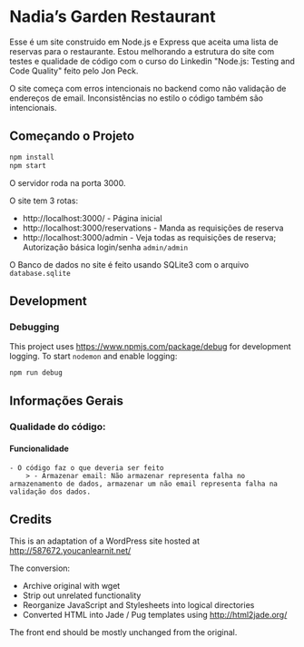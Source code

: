 # Nadia’s Garden Restaurant

Esse é um site construido em Node.js e Express que aceita uma lista de reservas para o restaurante. Estou melhorando a estrutura do site com testes e qualidade de código com o curso do Linkedin "Node.js: Testing and Code Quality" feito pelo Jon Peck.

O site começa com erros intencionais no backend como não validação de endereços de email. Inconsistências no estilo o código também são intencionais.

## Começando o Projeto

```bash
npm install
npm start
```
O servidor roda na porta 3000.

O site tem 3 rotas:

- http://localhost:3000/ - Página inicial
- http://localhost:3000/reservations - Manda as requisições de reserva
- http://localhost:3000/admin - Veja todas as requisições de reserva; Autorização básica login/senha `admin/admin`

O Banco de dados no site é feito usando SQLite3 com o arquivo `database.sqlite`

## Development

### Debugging

This project uses https://www.npmjs.com/package/debug for development logging. To start `nodemon` and enable logging:

```bash
npm run debug
```

## Informações Gerais

### Qualidade do código:

  #### Funcionalidade
    - O código faz o que deveria ser feito
        > - Armazenar email: Não armazenar representa falha no armazenamento de dados, armazenar um não email representa falha na validação dos dados.



## Credits

This is an adaptation of a WordPress site hosted at http://587672.youcanlearnit.net/

The conversion:

- Archive original with wget
- Strip out unrelated functionality
- Reorganize JavaScript and Stylesheets into logical directories
- Converted HTML into Jade / Pug templates using http://html2jade.org/

The front end should be mostly unchanged from the original.
